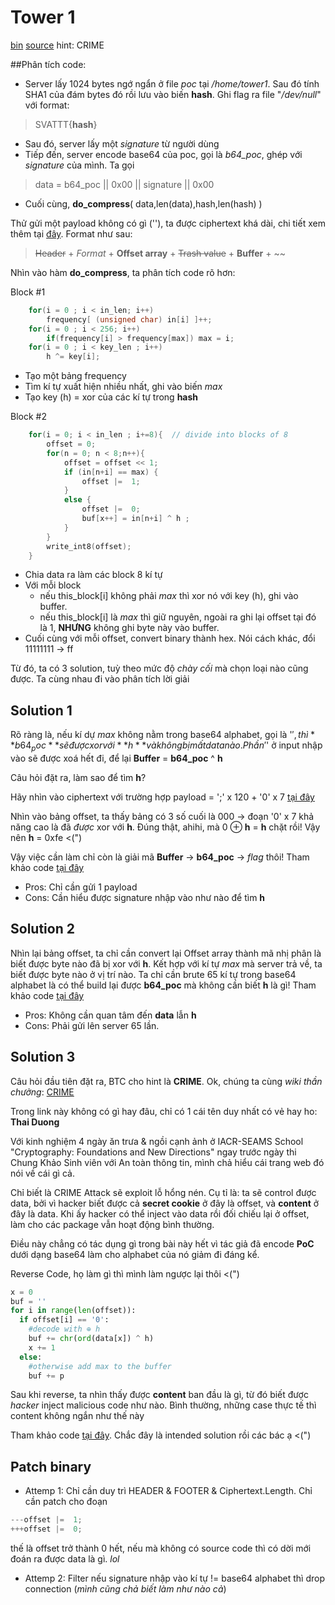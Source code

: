 # Tower 1
[bin](/finals/tower/tower1/bin/tower1_ada5b261ddafe3070c3b5750404ed9e14bc94513) [source](finals/tower/tower1/bin/compress.c)
hint: CRIME

##Phân tích code:
- Server lấy 1024 bytes ngớ ngẩn ở file *poc* tại */home/tower1*. Sau đó tính SHA1 của đám bytes đó rồi lưu vào biến **hash**. Ghi flag ra file "*/dev/null*" với format: 
 
>SVATTT{**hash**}

- Sau đó, server lấy một *signature* từ người dùng
- Tiếp đến, server encode base64 của poc, gọi là *b64_poc*, ghép với *signature* của mình. Ta gọi 

> data = b64_poc || 0x00 || signature || 0x00

- Cuối cùng, **do_compress**( data,len(data),hash,len(hash) )

Thử gửi một payload không có gì (''), ta được ciphertext khá dài, chi tiết xem thêm tại [đây](/finals/tower/tower1/data/data_none). Format như sau:

> ~~Header~~ + *Format* + **Offset array** + ~~Trash value~~ + **Buffer** + ~~

Nhìn vào hàm **do_compress**, ta phân tích code rõ hơn:

Block #1
```c++
    for(i = 0 ; i < in_len; i++)
        frequency[ (unsigned char) in[i] ]++; 
    for(i = 0 ; i < 256; i++)
        if(frequency[i] > frequency[max]) max = i;
    for(i = 0 ; i < key_len ; i++)
        h ^= key[i];
```
  - Tạo một bảng frequency
  - Tìm kí tự xuất hiện nhiều nhất, ghi vào biến *max*
  - Tạo key (h) = xor của các kí tự trong **hash**

Block #2
```c++
    for(i = 0; i < in_len ; i+=8){  // divide into blocks of 8
        offset = 0;
        for(n = 0; n < 8;n++){
            offset = offset << 1;
            if (in[n+i] == max) {
                offset |=  1;
            } 
            else {
                offset |=  0;
                buf[x++] = in[n+i] ^ h ;
            }
        }
        write_int8(offset);
    }
```
  - Chia data ra làm các block 8 kí tự
  - Với mỗi block
    - nếu this_block[i] không phải *max* thì xor nó với key (h), ghi vào buffer.
    - nếu this_block[i] là *max* thì giữ nguyên, ngoài ra ghi lại offset tại đó là 1, **NHƯNG** không ghi byte này vào buffer.
  - Cuối cùng với mỗi offset, convert binary thành hex. Nói cách khác, đổi 11111111 -> ff

Từ đó, ta có 3 solution, tuỳ theo mức độ *chày cối* mà chọn loại nào cũng được. Ta cùng nhau đi vào phân tích lời giải

## Solution 1
Rõ ràng là, nếu kí dự *max* không nằm trong base64 alphabet, gọi là '$', thì **b64_poc** sẽ được xor với **h** và không bị mất data nào. Phần '$' ở input nhập vào sẽ được xoá hết đi, để lại **Buffer** = **b64_poc** ^ **h**

Câu hỏi đặt ra, làm sao để tìm **h**?

Hãy nhìn vào ciphertext với trường hợp payload = ';' x 120 + '0' x 7 [tại đây](/finals/tower/tower1/data/data_out)

Nhìn vào bảng offset, ta thấy bảng có 3 số cuối là 000 -> đoạn '0' x 7 khả năng cao là đã *được* xor với **h**. Đúng thật, ahihi, mà 0 ⊕ **h** = **h** chặt rồi! Vậy nên **h** = 0xfe <(")

Vậy việc cần làm chỉ còn là giải mã **Buffer** -> **b64_poc** -> *flag* thôi!
Tham khảo code [tại đây](/finals/tower/tower1/solution1.py)

- Pros: Chỉ cần gửi 1 payload
- Cons: Cần hiểu được signature nhập vào như nào để tìm **h**

## Solution 2
Nhìn lại bảng offset, ta chỉ cần convert lại Offset array thành mã nhị phân là biết được byte nào đã bị xor với **h**. Kết hợp với kí tự *max* mà server trả về, ta biết được byte nào ở vị trí nào. Ta chỉ cần brute 65 kí tự trong base64 alphabet là có thể build lại được **b64_poc** mà không cần biết **h** là gì!
Tham khảo code [tại đây](/finals/tower/tower1/solution2.py)

- Pros: Không cần quan tâm đến **data** lẫn **h**
- Cons: Phải gửi lên server 65 lần.

## Solution 3
Câu hỏi đầu tiên đặt ra, BTC cho hint là **CRIME**. Ok, chúng ta cùng *wiki thần chưởng*: [CRIME](https://en.wikipedia.org/wiki/CRIME)

Trong link này không có gì hay đâu, chỉ có 1 cái tên duy nhất có vẻ hay ho: **Thai Duong**

Với kinh nghiệm 4 ngày ăn trưa & ngồi cạnh ảnh ở IACR-SEAMS School "Cryptography: Foundations and New Directions" ngay trước ngày thi Chung Khảo Sinh viên với An toàn thông tin, mình chả hiểu cái trang web đó nói về cái gì cả. 

Chỉ biết là CRIME Attack sẽ exploit lỗ hổng nén. Cụ tỉ là: ta sẽ control được data, bởi vì hacker biết được cả **secret cookie** ở đây là offset, và **content** ở đây là data. Khi ấy hacker có thể inject vào data rồi đối chiếu lại ở offset, làm cho các package vẫn hoạt động bình thường.

Điều này chẳng có tác dụng gì trong bài này hết vì tác giả đã encode **PoC** dưới dạng base64 làm cho alphabet của nó giảm đi đáng kể. 

Reverse Code, họ làm gì thì mình làm ngược lại thôi <(")

```python
x = 0
buf = ''
for i in range(len(offset)):
  if offset[i] == '0':
    #decode with ⊕ h
    buf += chr(ord(data[x]) ^ h)
    x += 1
  else:
    #otherwise add max to the buffer
    buf += p
```

Sau khi reverse, ta nhìn thấy được **content** ban đầu là gì, từ đó biết được *hacker* inject malicious code như nào. Bình thường, những case thực tế thì content không ngắn như thế này

Tham khảo code [tại đây](/finals/tower/tower1/solution3.py). Chắc đây là intended solution rồi các bác ạ <(")

## Patch binary
- Attemp 1: Chỉ cần duy trì HEADER & FOOTER & Ciphertext.Length. Chỉ cần patch cho đoạn 
```c++
---offset |=  1;
+++offset |=  0;
```
thế là offset trở thành 0 hết, nếu mà không có source code thì có dời mới đoán ra được data là gì. *lol*
- Attemp 2: Filter nếu signature nhập vào kí tự != base64 alphabet thì drop connection (*mình cũng chả biết làm như nào cả*)
